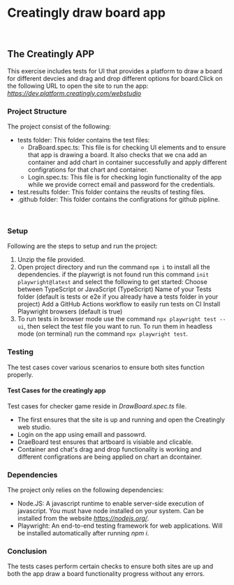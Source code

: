 # Creatingly draw board app 
​
## The Creatingly APP
This exercise includes tests for UI that provides a platform to draw a board for different devcies and drag and drop different options for board.Click on the following URL to open the site to run the app:
*https://dev.platform.creatingly.com/webstudio*
​
​
### Project Structure
The project consist of the following:
- tests folder: This folder contains the test files:
  - DraBoard.spec.ts: This file is for checking UI elements and to ensure that app is drawing a board. It also checks that we cna add an container and add chart in container successfully and apply different configrations for that chart and container.
  - Login.spec.ts: This file is for checking login functionality of the app while we provide correct email and password for the credentials.
- test.results folder: This folder contains the  reuslts of testing files.
- .github folder: This folder contains the configrations for github pipline.

​
### Setup
Following are the steps to setup and run the project:
  1. Unzip the file provided.
  2. Open project directory and run the command `npm i` to install all the dependencies.
    if the playwrigt is not found run this command `init playwright@latest` and select the following to get started:
    Choose between TypeScript or JavaScript (TypeScript)
    Name of your Tests folder (default is tests or e2e if you already have a tests folder in your project)
    Add a GitHub Actions workflow to easily run tests on CI
    Install Playwright browsers (default is true)
  3. To run tests in browser mode use the command `npx playwright test --ui`, then select the test file you want to run. To run them in headless mode (on terminal) run the command `npx playwright test`.
​
### Testing
The test cases cover various scenarios to ensure both sites function properly.
​
#### Test Cases for the creatingly app
Test cases for checker game reside in *DrawBoard.spec.ts* file.
- The first ensures that the site is up and running and open the Creatingly web studio.
- Login on the app using emaill and passowrd.
- DraeBoard test ensures that artboard is visiable and clicable.
- Container and chat's drag and drop functionality is working and different configrations are being applied on chart an dcontainer.
​
​
### Dependencies
The project only relies on the following dependencies:
* Node.JS: A javascript runtime to enable server-side execution of javascript. You must have node installed on your system. Can be installed from the website *https://nodejs.org/*.
* Playwright: An end-to-end testing framework for web applications. Will be installed automatically after running *npm i*.
​
### Conclusion
The tests cases perform certain checks to ensure both sites are up and both the app draw a board functionality progress without any errors.